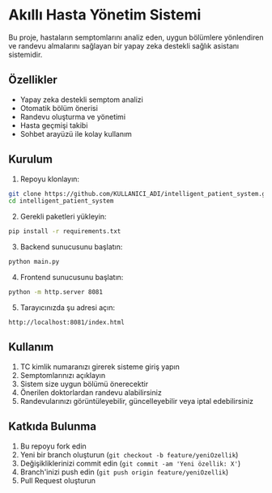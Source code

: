 # Akıllı Hasta Yönetim Sistemi

Bu proje, hastaların semptomlarını analiz eden, uygun bölümlere yönlendiren ve randevu almalarını sağlayan bir yapay zeka destekli sağlık asistanı sistemidir.

## Özellikler

- Yapay zeka destekli semptom analizi
- Otomatik bölüm önerisi
- Randevu oluşturma ve yönetimi
- Hasta geçmişi takibi
- Sohbet arayüzü ile kolay kullanım

## Kurulum

1. Repoyu klonlayın:

```bash
git clone https://github.com/KULLANICI_ADI/intelligent_patient_system.git
cd intelligent_patient_system
```

2. Gerekli paketleri yükleyin:

```bash
pip install -r requirements.txt
```

3. Backend sunucusunu başlatın:

```bash
python main.py
```

4. Frontend sunucusunu başlatın:

```bash
python -m http.server 8081
```

5. Tarayıcınızda şu adresi açın:

```
http://localhost:8081/index.html
```

## Kullanım

1. TC kimlik numaranızı girerek sisteme giriş yapın
2. Semptomlarınızı açıklayın
3. Sistem size uygun bölümü önerecektir
4. Önerilen doktorlardan randevu alabilirsiniz
5. Randevularınızı görüntüleyebilir, güncelleyebilir veya iptal edebilirsiniz

## Katkıda Bulunma

1. Bu repoyu fork edin
2. Yeni bir branch oluşturun (`git checkout -b feature/yeniOzellik`)
3. Değişikliklerinizi commit edin (`git commit -am 'Yeni özellik: X'`)
4. Branch'inizi push edin (`git push origin feature/yeniOzellik`)
5. Pull Request oluşturun
